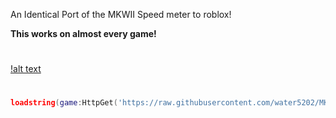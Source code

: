 An Identical Port of the MKWII Speed meter to roblox!</br>

**This works on almost every game!**
#
[!alt text](https://i.ibb.co/PGMLfg2s/Screenshot-2025-09-05-180957.png)
#
```lua
loadstring(game:HttpGet('https://raw.githubusercontent.com/water5202/MKWIISM/refs/heads/main/Loader.lua'))()
```
